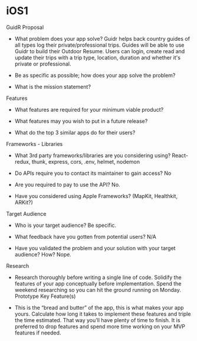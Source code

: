 # iOS1

GuidR Proposal

- What problem does your app solve? 
Guidr helps back country guides of all types log their private/professional trips.  Guides will be able to use Guidr to build their Outdoor Resume. Users can login, create read and update their trips with a trip type, location, duration and whether it's private or professional.

- Be as specific as possible; how does your app solve the problem? 
	

- What is the mission statement? 



Features

- What features are required for your minimum viable product? 
	
- What features may you wish to put in a future release?
	
- What do the top 3 similar apps do for their users?
	

	

Frameworks - Libraries

- What 3rd party frameworks/libraries are you considering using?
	React-redux, thunk, express, cors, .env, helmet, nodemon
- Do APIs require you to contact its maintainer to gain access?
	No
- Are you required to pay to use the API? No.

- Have you considered using Apple Frameworks? (MapKit, Healthkit, ARKit?)


Target Audience

- Who is your target audience? Be specific.

- What feedback have you gotten from potential users? N/A

- Have you validated the problem and your solution with your target audience? How? Nope.

Research

- Research thoroughly before writing a single line of code. Solidify the features of
your app conceptually before implementation. Spend the weekend researching so 
you can hit the ground running on Monday.
Prototype Key Feature(s)

- This is the “bread and butter” of the app, this is what makes your app yours. Calculate how long it takes to implement these features and triple the time estimated. That way you’ll have plenty of time to finish. It is preferred to drop features and spend more time working on your MVP features if needed. 
